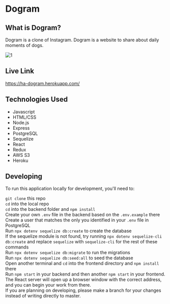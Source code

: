 # Dogram
## What is Dogram?
Dogram is a clone of Instagram. Dogram is a website to share about daily moments of dogs.

![1](https://user-images.githubusercontent.com/75101720/183526925-18ed1c54-8678-4151-b6aa-28042a7ac10a.png)

## Live Link
https://ha-dogram.herokuapp.com/

## Technologies Used
* Javascript
* HTML/CSS
* Node.js
* Express
* PostgreSQL
* Sequelize
* React
* Redux
* AWS S3
* Heroku

## Developing
To run this application locally for development, you'll need to:

`git clone` this repo<br/>
`cd` into the local repo<br/>
`cd` into the backend folder and `npm install`<br/>
Create your own `.env` file in the backend based on the `.env.example` there<br/>
Create a user that matches the only you identified in your `.env` file in PostgreSQL<br/>
Run `npx dotenv sequelize db:create` to create the database<br/>
If the sequelize module is not found, try running `npx dotenv sequelize-cli db:create` and replace `sequelize` with `sequelize-cli` for the rest of these commands<br/>
Run `npx dotenv sequelize db:migrate` to run the migrations<br/>
Run `npx dotenv sequelize db:seed:all` to seed the database<br/>
Open another terminal and `cd` into the frontend directory and `npm install` there<br/>
Run `npm start` in your backend and then another `npm start` in your frontend.<br/>
The React server will open up a browser window with the correct address, and you can begin your work from there.<br/>
If you are planning on developing, please make a branch for your changes instead of writing directly to master.<br/>
